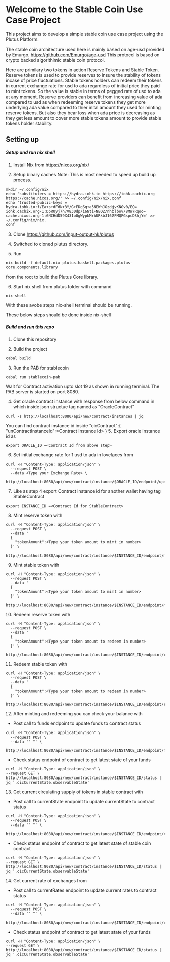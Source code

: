 # Welcome to the Stable Coin Use Case Project

This project aims to develop a simple stable coin use case project using the Plutus Platform.

The stable coin architecture used here is mainly based on age-usd provided by Emurgo.
https://github.com/Emurgo/age-usd
This protocol is based on crypto backed algorithimic stable coin protocol.

Here are primilary two tokens in action Reserve Tokens and Stable Token. 
Reserve tokens is used to provide reserves to insure the stability of tokens incase of price fluctuations. Stable tokens holders can redeem their tokens in current exchange rate for usd to ada regardless of initial price they paid to mint tokens. So the value is stable in terms of pegged rate of usd to ada at any moment. Reserve providers can benefit from increasing value of ada compared to usd as when redeeming  reserve tokens they get more underlying ada value compared to thier inital amount they used for minting reserve tokens. But also they bear loss when ada price is decreasing as they get less amount to cover more stable tokens amount to provide stable tokens holder stability.
## Setting up

##### Setup and run nix shell
1. Install Nix from
https://nixos.org/nix/

2. Setup binary caches
Note: This is most needed to speed up build up process.
```
mkdir ~/.config/nix
echo 'substituters = https://hydra.iohk.io https://iohk.cachix.org https://cache.nixos.org/' >> ~/.config/nix/nix.conf
echo 'trusted-public-keys = hydra.iohk.io:f/Ea+s+dFdN+3Y/G+FDgSq+a5NEWhJGzdjvKNGv0/EQ= iohk.cachix.org-1:DpRUyj7h7V830dp/i6Nti+NEO2/nhblbov/8MW7Rqoo= cache.nixos.org-1:6NCHdD59X431o0gWypbMrAURkbJ16ZPMQFGspcDShjY=' >> ~/.config/nix/nix.
conf
```
3. Clone https://github.com/input-output-hk/plutus

4. Switched to cloned plutus directory.
5. Run 
```
nix build -f default.nix plutus.haskell.packages.plutus-core.components.library 
```
from the root to build the Plutus Core library.

6. Start nix shell from plutus folder with command
```
nix-shell
```
With these avobe steps nix-shell terminal should be running.

These below steps should be done inside nix-shell


##### Build and run this repo
1. Clone this repository

2. Build the project
```
cabal build 
```
3. Run the PAB for stablecoin
```
cabal run stablecoin-pab
```
Wait for Contract activation upto slot 19 as shown in running terminal.
The PAB server is started on port 8080.

4. Get oracle contract instance with response from below command in which inside json structue tag named as "OracleContract"
```
curl -s http://localhost:8080/api/new/contract/instances | jq
```
You can find contract instance id inside "cicContract":{
  "unContractInstanceId":\<Contract Instance Id\> 
}
5. Export oracle instance id as
``` 
export ORACLE_ID =<Contract Id from above step>
```
6. Set initial exchange rate for 1 usd to ada in lovelaces from
```
curl -H "Content-Type: application/json" \
  --request POST \
  --data <Type your Exchange Rate> \
  http://localhost:8080/api/new/contract/instance/$ORACLE_ID/endpoint/update
```
7. Like as step 4 export Contract instance id for another wallet having tag StableContract
```
export INSTANCE_ID =<Contract Id for StableContract>
```
8. Mint reserve token with
```
curl -H "Content-Type: application/json" \
  --request POST \
  --data '
  {
    "tokenAmount":<Type your token amount to mint in number>         
  }' \
  http://localhost:8080/api/new/contract/instance/$INSTANCE_ID/endpoint/mintReserveCoin
```
9. Mint stable token with
```
curl -H "Content-Type: application/json" \
  --request POST \
  --data '
  {
    "tokenAmount":<Type your token amount to mint in number>         
  }' \
  http://localhost:8080/api/new/contract/instance/$INSTANCE_ID/endpoint/mintStableCoin
```
10. Redeem reserve token with
```
curl -H "Content-Type: application/json" \
  --request POST \
  --data '
  {
    "tokenAmount":<Type your token amount to redeem in number>         
  }' \
  http://localhost:8080/api/new/contract/instance/$INSTANCE_ID/endpoint/redeemReserveCoin
```
11. Redeem stable token with
```
curl -H "Content-Type: application/json" \
  --request POST \
  --data '
  {
    "tokenAmount":<Type your token amount to redeem in number>         
  }' \
  http://localhost:8080/api/new/contract/instance/$INSTANCE_ID/endpoint/redeemStableCoin
```
12. After minting and redeeming you can check your balance with
  * Post call to funds endpoint to update funds to contract status
```
curl -H "Content-Type: application/json" \
  --request POST \
  --data '" "' \
  http://localhost:8080/api/new/contract/instance/$INSTANCE_ID/endpoint/funds
```

  * Check status endpoint of contract to get latest state of your funds
  ```
  curl -H "Content-Type: application/json" \
  --request GET \
  http://localhost:8080/api/new/contract/instance/$INSTANCE_ID/status | jq '.cicCurrentState.observableState'
  ```
13. Get current circulating supply of tokens in stable contract with
  * Post call to currentState endpoint to update currentState to contract status
```
curl -H "Content-Type: application/json" \
  --request POST \
  --data '" "' \
  http://localhost:8080/api/new/contract/instance/$INSTANCE_ID/endpoint/currentState
```

  * Check status endpoint of contract to get latest state of stable coin contract
  ```
  curl -H "Content-Type: application/json" \
  --request GET \
  http://localhost:8080/api/new/contract/instance/$INSTANCE_ID/status | jq '.cicCurrentState.observableState'
  ```

14. Get current rate of exchanges from
  * Post call to currentRates endpoint to update current rates to contract status
```
curl -H "Content-Type: application/json" \
  --request POST \
  --data '" "' \
  http://localhost:8080/api/new/contract/instance/$INSTANCE_ID/endpoint/currentRates
```

  * Check status endpoint of contract to get latest state of your funds
  ```
  curl -H "Content-Type: application/json" \
  --request GET \
  http://localhost:8080/api/new/contract/instance/$INSTANCE_ID/status | jq '.cicCurrentState.observableState'
  ```
